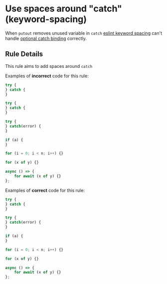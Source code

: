 # Use spaces around "catch" (keyword-spacing)

When `putout` removes unused variable in `catch` [eslint keyword spacing](https://eslint.org/docs/rules/keyword-spacing) can't handle [optional catch binding](https://github.com/tc39/proposal-optional-catch-binding) correctly.

## Rule Details

This rule aims to add spaces around `catch`

Examples of **incorrect** code for this rule:

```js
try {
} catch {
}

try {
} catch {
}

try {
} catch(error) {
}

if (a) {
}

for (i = 0; i < n; i++) {}

for (x of y) {}

async () => {
    for await (x of y) {}
};
```

Examples of **correct** code for this rule:

```js
try {
} catch {
}

try {
} catch(error) {
}

if (a) {
}

for (i = 0; i < n; i++) {}

for (x of y) {}

async () => {
    for await (x of y) {}
};
```
